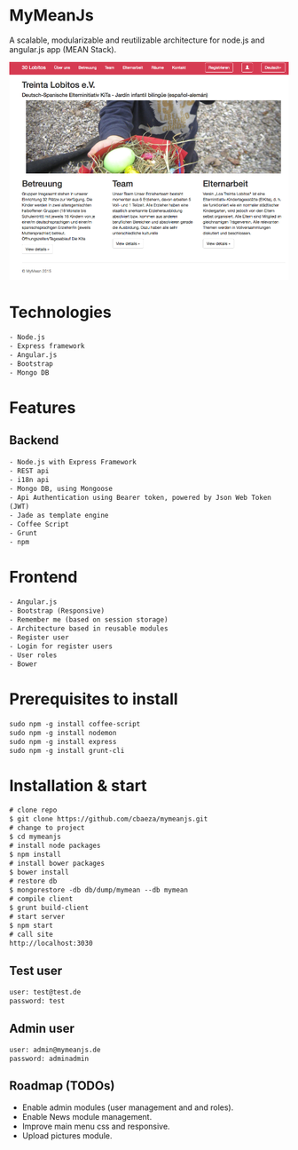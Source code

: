 MyMeanJs
========
A scalable, modularizable and reutilizable architecture for node.js and angular.js app (MEAN Stack).

![Example portal](/docs/images/mymeanjs.png "Example portal")

Technologies
===========
    - Node.js 
    - Express framework
    - Angular.js
    - Bootstrap
    - Mongo DB

Features
========
## Backend
    - Node.js with Express Framework
    - REST api
    - i18n api
    - Mongo DB, using Mongoose
    - Api Authentication using Bearer token, powered by Json Web Token (JWT)
    - Jade as template engine
    - Coffee Script
    - Grunt
    - npm

# Frontend
    - Angular.js
    - Bootstrap (Responsive)
    - Remember me (based on session storage)
    - Architecture based in reusable modules
    - Register user
    - Login for register users
    - User roles 
    - Bower

# Prerequisites to install
    
    sudo npm -g install coffee-script
    sudo npm -g install nodemon
    sudo npm -g install express
    sudo npm -g install grunt-cli

# Installation & start

    # clone repo
    $ git clone https://github.com/cbaeza/mymeanjs.git 
    # change to project
    $ cd mymeanjs
    # install node packages
    $ npm install
    # install bower packages
    $ bower install
    # restore db
    $ mongorestore -db db/dump/mymean --db mymean
    # compile client  
    $ grunt build-client
    # start server
    $ npm start
    # call site
    http://localhost:3030

## Test user
    
    user: test@test.de
    password: test

## Admin user
    
    user: admin@mymeanjs.de
    password: adminadmin    
    
## Roadmap (TODOs)
- Enable admin modules (user management and and roles).
- Enable News module management.
- Improve main menu css and responsive.
- Upload pictures module.